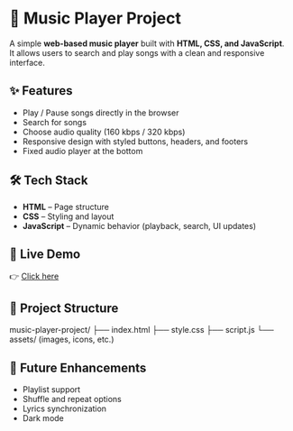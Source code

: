 # 🎵 Music Player Project

A simple **web-based music player** built with **HTML, CSS, and JavaScript**.  
It allows users to search and play songs with a clean and responsive interface.  

## ✨ Features
- Play / Pause songs directly in the browser  
- Search for songs  
- Choose audio quality (160 kbps / 320 kbps)  
- Responsive design with styled buttons, headers, and footers  
- Fixed audio player at the bottom  

## 🛠️ Tech Stack
- **HTML** – Page structure  
- **CSS** – Styling and layout  
- **JavaScript** – Dynamic behavior (playback, search, UI updates)  

## 🚀 Live Demo
👉 [Click here](https://keshav4545.github.io/Music-player-project/)  

## 📂 Project Structure
music-player-project/
├── index.html
├── style.css
├── script.js
└── assets/ (images, icons, etc.)


## 🔮 Future Enhancements
- Playlist support  
- Shuffle and repeat options  
- Lyrics synchronization  
- Dark mode  
